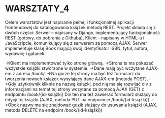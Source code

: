 # WARSZTATY_4

Celem warsztatów jest napisanie pełnej i funkcjonalnej aplikacji frontendowej do katalogowania książek
metodą REST.
Projekt składa się z dwóch części:
Serwer – napisany w Django, implementujący funkcjonalność REST (gotowy, do pobrania z
Githuba),
Klient – napisany w HTML-u i JavaScripcie, komunikujący się z serwerem za pomocą AJAX.
Serwer implementuje klasę Book mającą swój identyfikator ISBN, tytuł, autora, wydawcę i gatunek.

->Klient ma implementować tylko stronę główną.
->Strona ta ma pokazać wszystkie książki stworzone w systemie. 
->Dane mają być wczytane AJAX-em z adresu /book/.
->Na górze tej strony ma być też formularz do tworzenia nowych książek wysyłający dane AJAX-em (metoda POST).
->Gdy użytkownik kliknie na nazwę książki, pod nią ma się rozwijać div z informacjami na temat tej strony wczytane za pomocą AJAX
(GET) z endpointu /book/{id-książki} Div ten ma też zawierać formularz służący do edycji tej książki (AJAX, metoda PUT na endpoincie
/book/{id-książki}).
->Obok nazwy ma się znajdować guzik służący do usuwania książki (AJAX, metoda DELETE na endpoint /book/{id-książki})
